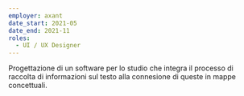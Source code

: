 ```yaml
---
employer: axant
date_start: 2021-05
date_end: 2021-11
roles:
  - UI / UX Designer
---
```


Progettazione di un software per lo studio che integra il processo di raccolta di informazioni sul testo alla connesione di queste in mappe concettuali.
